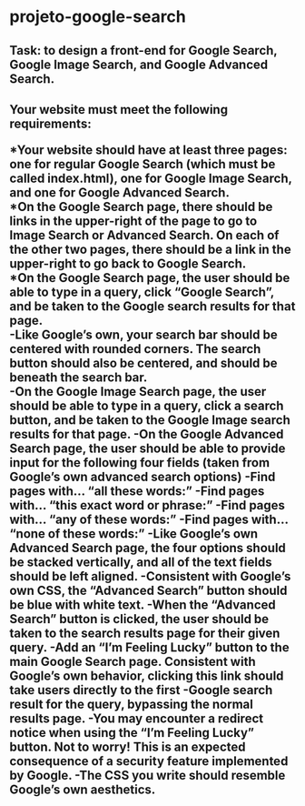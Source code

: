 # projeto-google-search
<h2>Task: to design a front-end for Google Search, Google Image Search, and Google Advanced Search.<h2>

Your website must meet the following requirements:

*Your website should have at least three pages: one for regular Google Search (which must be called index.html), one for Google Image Search, and one for Google Advanced Search.<br>
*On the Google Search page, there should be links in the upper-right of the page to go to Image Search or Advanced Search. On each of the other two pages, there should be a link in the upper-right to go back to Google Search.<br>
*On the Google Search page, the user should be able to type in a query, click “Google Search”, and be taken to the Google search results for that page.<br>
-Like Google’s own, your search bar should be centered with rounded corners. The search button should also be centered, and should be beneath the search bar.<br>
-On the Google Image Search page, the user should be able to type in a query, click a search button, and be taken to the Google Image search results for that page.
-On the Google Advanced Search page, the user should be able to provide input for the following four fields (taken from Google’s own advanced search options)
-Find pages with… “all these words:”
-Find pages with… “this exact word or phrase:”
-Find pages with… “any of these words:”
-Find pages with… “none of these words:”
-Like Google’s own Advanced Search page, the four options should be stacked vertically, and all of the text fields should be left aligned.
-Consistent with Google’s own CSS, the “Advanced Search” button should be blue with white text.
-When the “Advanced Search” button is clicked, the user should be taken to the search results page for their given query.
-Add an “I’m Feeling Lucky” button to the main Google Search page. Consistent with Google’s own behavior, clicking this link should take users directly to the first -Google search result for the query, bypassing the normal results page.
-You may encounter a redirect notice when using the “I’m Feeling Lucky” button. Not to worry! This is an expected consequence of a security feature implemented by Google.
-The CSS you write should resemble Google’s own aesthetics.
